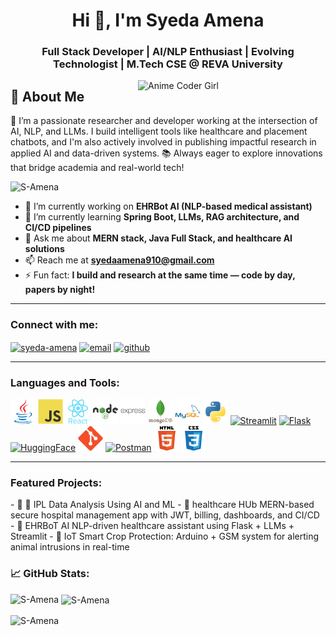 <h1 align="center">Hi 👋, I'm Syeda Amena</h1>
<h3 align="center">Full Stack Developer | AI/NLP Enthusiast | Evolving Technologist | M.Tech CSE @ REVA University </h3>

<img align="right" alt="Anime Coder Girl" width="300" src="https://ih1.redbubble.net/image.5090010264.0391/st,large,507x507-pad,600x600,f8f8f8.u9.webp">

<section>
  <h2>🧠 About Me</h2>
  <p>
    🚀 I’m a passionate researcher and developer working at the intersection of AI, NLP, and LLMs.  
    I build intelligent tools like healthcare and placement chatbots, and I'm also actively involved in publishing impactful research in applied AI and data-driven systems.  
    📚 Always eager to explore innovations that bridge academia and real-world tech!
  </p>
</section>


<p align="left"> <img src="https://komarev.com/ghpvc/?username=S-Amena&label=Profile%20views&color=0e75b6&style=flat" alt="S-Amena" /> </p>

- 🔭 I’m currently working on **EHRBot AI (NLP-based medical assistant)**  
- 🌱 I’m currently learning **Spring Boot, LLMs, RAG architecture, and CI/CD pipelines**  
- 💬 Ask me about **MERN stack, Java Full Stack, and healthcare AI solutions**  
- 📫 Reach me at **syedaamena910@gmail.com**  
- ⚡ Fun fact: **I build and research at the same time — code by day, papers by night!**  

---

<h3 align="left">Connect with me:</h3>
<p align="left">
<a href="https://www.linkedin.com/in/syeda-amena-a8211328b" target="blank"><img align="center" src="https://raw.githubusercontent.com/rahuldkjain/github-profile-readme-generator/master/src/images/icons/Social/linked-in-alt.svg" alt="syeda-amena" height="30" width="40" /></a>
<a href="mailto:syedaamena910@gmail.com" target="blank"><img align="center" src="https://cdn-icons-png.flaticon.com/512/732/732200.png" alt="email" height="30" width="30" /></a>
<a href="https://github.com/S-Amena" target="blank"><img align="center" src="https://cdn-icons-png.flaticon.com/512/25/25231.png" alt="github" height="30" width="30" /></a>
</p>

---

<h3 align="left">Languages and Tools:</h3>
<p align="left">
  <a href="#"><img src="https://raw.githubusercontent.com/devicons/devicon/master/icons/java/java-original.svg" alt="Java" width="40" height="40"/></a>
  <a href="#"><img src="https://raw.githubusercontent.com/devicons/devicon/master/icons/javascript/javascript-original.svg" alt="JavaScript" width="40" height="40"/></a>
  <a href="#"><img src="https://raw.githubusercontent.com/devicons/devicon/master/icons/react/react-original-wordmark.svg" alt="React" width="40" height="40"/></a>
  <a href="#"><img src="https://raw.githubusercontent.com/devicons/devicon/master/icons/nodejs/nodejs-original-wordmark.svg" alt="Node.js" width="40" height="40"/></a>
  <a href="#"><img src="https://raw.githubusercontent.com/devicons/devicon/master/icons/express/express-original-wordmark.svg" alt="Express.js" width="40" height="40"/></a>
  <a href="#"><img src="https://raw.githubusercontent.com/devicons/devicon/master/icons/mongodb/mongodb-original-wordmark.svg" alt="MongoDB" width="40" height="40"/></a>
  <a href="#"><img src="https://raw.githubusercontent.com/devicons/devicon/master/icons/mysql/mysql-original-wordmark.svg" alt="MySQL" width="40" height="40"/></a>
  <a href="#"><img src="https://raw.githubusercontent.com/devicons/devicon/master/icons/python/python-original.svg" alt="Python" width="40" height="40"/></a>
  <a href="#"><img src="https://www.vectorlogo.zone/logos/streamlit/streamlit-icon.svg" alt="Streamlit" width="40" height="40"/></a>
  <a href="#"><img src="https://www.vectorlogo.zone/logos/flaskio/flaskio-icon.svg" alt="Flask" width="40" height="40"/></a>
  <a href="#"><img src="https://www.vectorlogo.zone/logos/huggingface/huggingface-icon.svg" alt="HuggingFace" width="40" height="40"/></a>
  <a href="#"><img src="https://raw.githubusercontent.com/devicons/devicon/master/icons/git/git-original.svg" alt="Git" width="40" height="40"/></a>
  <a href="#"><img src="https://cdn.worldvectorlogo.com/logos/postman.svg" alt="Postman" width="40" height="40"/></a>
  <a href="#"><img src="https://raw.githubusercontent.com/devicons/devicon/master/icons/html5/html5-original-wordmark.svg" alt="HTML" width="40" height="40"/></a>
  <a href="#"><img src="https://raw.githubusercontent.com/devicons/devicon/master/icons/css3/css3-original-wordmark.svg" alt="CSS" width="40" height="40"/></a>
</p>

---

<h3 align="left">Featured Projects:</h3>
- 🏥 🏏 IPL Data Analysis Using AI and ML 
- 🏥 healthcare HUb MERN-based secure hospital management app with JWT, billing, dashboards, and CI/CD  
- 🤖 EHRBoT AI NLP-driven healthcare assistant using Flask + LLMs + Streamlit  
- 🌾 IoT Smart Crop Protection: Arduino + GSM system for alerting animal intrusions in real-time  
<h3 align="left">📈 GitHub Stats:</h3>

<p><img align="left" src="https://github-readme-stats.vercel.app/api/top-langs/?username=S-Amena&layout=compact&theme=tokyonight" alt="S-Amena" /></p>
<p>&nbsp;<img align="center" src="https://github-readme-stats.vercel.app/api?username=S-Amena&show_icons=true&locale=en&theme=tokyonight" alt="S-Amena" /></p>
<p><img align="center" src="https://github-readme-streak-stats.herokuapp.com/?user=S-Amena&theme=tokyonight" alt="S-Amena" /></p>



 

